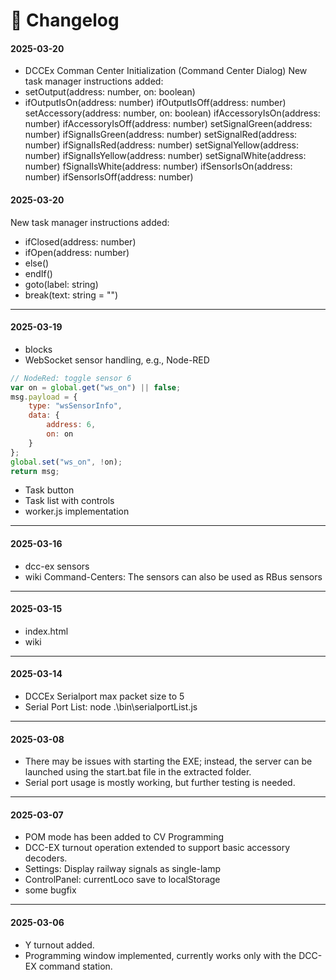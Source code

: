 # 📜 Changelog

#### 2025-03-20
* DCCEx Comman Center Initialization (Command Center Dialog)
New task manager instructions added:
* setOutput(address: number, on: boolean)
* ifOutputIsOn(address: number)
ifOutputIsOff(address: number)
setAccessory(address: number, on: boolean)
ifAccessoryIsOn(address: number)
ifAccessoryIsOff(address: number)
setSignalGreen(address: number)
ifSignalIsGreen(address: number)
setSignalRed(address: number)
ifSignalIsRed(address: number)
setSignalYellow(address: number)
ifSignalIsYellow(address: number)
setSignalWhite(address: number)
fSignalIsWhite(address: number)
ifSensorIsOn(address: number)
ifSensorIsOff(address: number)


#### 2025-03-20
New task manager instructions added:

* ifClosed(address: number)
* ifOpen(address: number)
* else()
* endIf()
* goto(label: string)
* break(text: string = "")
---
#### 2025-03-19
* blocks
* WebSocket sensor handling, e.g., Node-RED
```js
// NodeRed: toggle sensor 6
var on = global.get("ws_on") || false;
msg.payload = {
    type: "wsSensorInfo",
    data: {
        address: 6,
        on: on
    }
};
global.set("ws_on", !on);
return msg;
```
* Task button
* Task list with controls
* worker.js implementation
---
#### 2025-03-16
* dcc-ex sensors
* wiki Command-Centers: The sensors can also be used as RBus sensors
---
#### 2025-03-15
* index.html
* wiki
---
#### 2025-03-14
* DCCEx Serialport max packet size to 5
* Serial Port List: node .\bin\serialportList.js
---
#### 2025-03-08
* There may be issues with starting the EXE; instead, the server can be launched using the start.bat file in the extracted folder.
* Serial port usage is mostly working, but further testing is needed.
---
#### 2025-03-07
* POM mode has been added to CV Programming
* DCC-EX turnout operation extended to support basic accessory decoders.
* Settings: Display railway signals as single-lamp
* ControlPanel: currentLoco save to localStorage
* some bugfix
---
#### 2025-03-06
* Y turnout added.
* Programming window implemented, currently works only with the DCC-EX command station.

